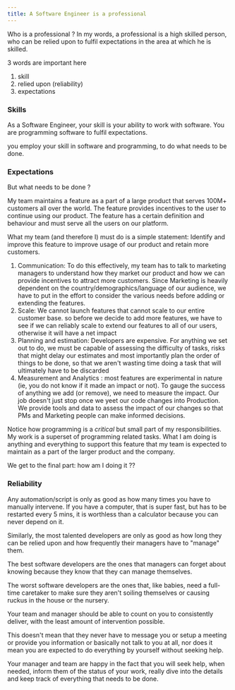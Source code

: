 ```yaml
---
title: A Software Engineer is a professional
---
```


Who is a professional ? In my words, a professional is a high skilled person, who can be relied upon to fulfil expectations in the area at which he is skilled.

3 words are important here
1. skill
2. relied upon (reliability)
3. expectations

### Skills
As a Software Engineer, your skill is your ability to work with software. 
You are programming software to fulfil expectations.

you employ your skill in software and programming, to do what needs to be done.

### Expectations
But what needs to be done ? 

My team maintains a feature as a part of a large product that serves 100M+ customers all over the world. The feature provides incentives to the user to continue using our product. The feature has a certain definition and behaviour and must serve all the users on our platform. 

What my team (and therefore I) must do is a simple statement:
Identify and improve this feature to improve usage of our product and retain more customers. 

1. Communication: To do this effectively, my team has to talk to marketing managers to understand how they market our product and how we can provide incentives to attract more customers. Since Marketing is heavily dependent on the country/demographics/language of our audience, we have to put in the effort to consider the various needs before adding or extending the features.
2. Scale: We cannot launch features that cannot scale to our entire customer base. so before we decide to add more features, we have to see if we can reliably scale to extend our features to all of our users, otherwise it will have a net impact 
3. Planning and estimation: Developers are expensive. For anything we set out to do, we must be capable of assessing the difficulty of tasks, risks that might delay our estimates and most importantly plan the order of things to be done, so that we aren't wasting time doing a task that will ultimately have to be discarded
4. Measurement and Analytics : most features are experimental in nature (ie, you do not know if it made an impact or not). To gauge the success of anything we add (or remove), we need to measure the impact. Our job doesn't just stop once we yeet our code changes into Production. We provide tools and data to assess the impact of our changes so that PMs and Marketing people can make informed decisions. 

Notice how programming is a *critical* but small part of my responsibilities. My work is a superset of programming related tasks. What I am doing is anything and everything to support this feature that my team is expected to maintain as a part of the larger product and the company. 


We get to the final part: how am I doing it ?? 

### Reliability

Any automation/script is only as good as how many times you have to manually intervene.
If you have a computer, that is super fast, but has to be restarted every 5 mins, it is worthless than a calculator because you can never depend on it. 

Similarly, the most talented developers are only as good as how long they can be relied upon and how frequently their managers have to "manage" them.

The best software developers are the ones that managers can forget about knowing because they know that they can manage themselves.

The worst software developers are the ones that, like babies, need a full-time caretaker to make sure they aren't soiling themselves or causing ruckus in the house or the nursery.

Your team and manager should be able to count on you to consistently deliver, with the least amount of intervention possible.

This doesn't mean that they never have to message you or setup a meeting or provide you information or basically not talk to you at all, nor does it mean you are expected to do everything by yourself without seeking help. 

Your manager and team are happy in the fact that you will seek help, when needed, inform them of the status of your work, really dive into the details and keep track of everything that needs to be done. 




